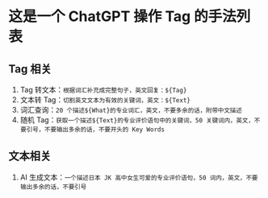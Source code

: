 # 这是一个 ChatGPT 操作 Tag 的手法列表

## Tag 相关

1. Tag 转文本：`根据词汇补充成完整句子，英文回复：${Tag}`
2. 文本转 Tag：`切割英文文本为有效的关键词，英文：${Text}`
3. 词汇查询：`20 个描述${What}的专业词汇，英文，不要多余的话，附带中文描述`
4. 随机 Tag：`获取一个描述${Text}的专业评价语句中的关键词，50 关键词内，英文，不要引号，不要输出多余的话，不要开头的 Key Words`

## 文本相关

1. AI 生成文本：`一个描述日本 JK 高中女生可爱的专业评价语句，50 词内，英文，不要输出多余的话，不要引号`
